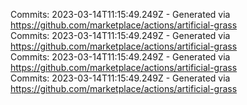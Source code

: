 Commits: 2023-03-14T11:15:49.249Z - Generated via https://github.com/marketplace/actions/artificial-grass
<br>
Commits: 2023-03-14T11:15:49.249Z - Generated via https://github.com/marketplace/actions/artificial-grass
<br>
Commits: 2023-03-14T11:15:49.249Z - Generated via https://github.com/marketplace/actions/artificial-grass
<br>
Commits: 2023-03-14T11:15:49.249Z - Generated via https://github.com/marketplace/actions/artificial-grass
<br>
